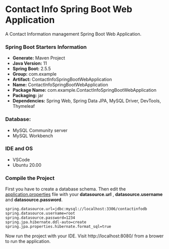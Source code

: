 # Contact Info Spring Boot Web Application
A Contact Information management Spring Boot Web Application.

### Spring Boot Starters Information
- **Generate:** Maven Project
- **Java Version:** 11 
- **Spring Boot:** 2.5.5
- **Group:** com.example
- **Artifact:** ContactInfoSpringBootWebApplication
- **Name:** ContactInfoSpringBootWebApplication
- **Package Name:** com.example.ContactInfoSpringBootWebApplication
- **Packaging:** jar
- **Dependencies:** Spring Web, Spring Data JPA, MySQL Driver, DevTools, Thymeleaf

### Database:
- MySQL Community server
- MySQL Workbench

### IDE and OS
- VSCode
- Ubuntu 20.00


### Compile the Project
First you have to create a database schema. Then edit the [application.properties](https://github.com/Saikat-S/ContactInfoSpringBootWebApplication/blob/main/src/main/resources/application.properties) file with your **datasource.url** , **datasource.username** and **datasource.password**. 

```
spring.datasource.url=jdbc:mysql://localhost:3306/contactinfodb
spring.datasource.username=root
spring.datasource.password=1234
spring.jpa.hibernate.ddl-auto=create
spring.jpa.properties.hibernate.format_sql=true
```
Now run the project with your IDE. Visit http://localhost:8080/ from a brower 
to run the application.
